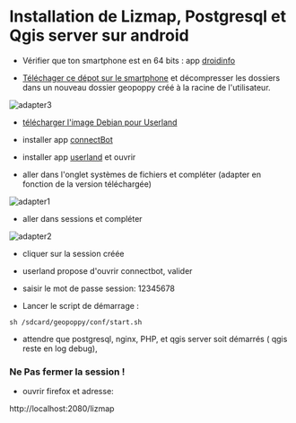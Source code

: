 # Installation de Lizmap, Postgresql et Qgis server sur android

* Vérifier que ton smartphone est en 64 bits : app [droidinfo](https://play.google.com/store/apps/details?id=com.inkwired.droidinfo&hl=fr)

* [Téléchager ce dépot sur le smartphone](https://github.com/jancelin/geopoppy_android/archive/master.zip) et décompresser les dossiers dans un nouveau dossier geopoppy créé à la racine de l'utilisateur.

![adapter3](https://github.com/jancelin/geopoppy_android/blob/master/image/IMG_20190613_222233_507.jpg)

* [télécharger l'image Debian pour Userland](https://github.com/jancelin/geopoppy_android/releases/download/geopoppy_android_0.2/geopoppy0_2-debian-rootfs.tar.gz)

* installer app [connectBot](https://play.google.com/store/apps/details?id=org.connectbot)

* installer app [userland](https://play.google.com/store/apps/details?id=tech.ula) et ouvrir

* aller dans l'onglet systèmes de fichiers et compléter (adapter en fonction de la version téléchargée)

![adapter1](https://github.com/jancelin/geopoppy_android/blob/master/image/Screenshot_20190522-132931.png)

* aller dans sessions et compléter

![adapter2](https://github.com/jancelin/geopoppy_android/blob/master/image/Screenshot_20190522-132959.png)

* cliquer sur la session créée

* userland propose d'ouvrir connectbot, valider

* saisir le mot de passe session: 12345678

* Lancer le script de démarrage :

```sh /sdcard/geopoppy/conf/start.sh```

* attendre que  postgresql, nginx, PHP, et qgis server soit démarrés ( qgis reste en log debug), 

### Ne Pas fermer la session !

* ouvrir firefox et adresse:

http://localhost:2080/lizmap
